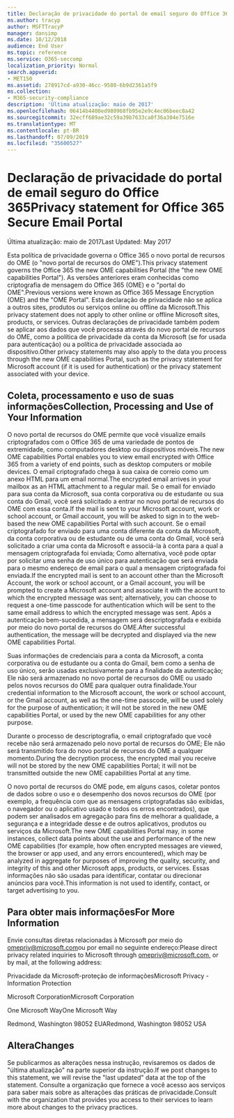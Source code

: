 ```yaml
---
title: Declaração de privacidade do portal de email seguro do Office 365
ms.author: tracyp
author: MSFTTracyP
manager: dansimp
ms.date: 10/12/2018
audience: End User
ms.topic: reference
ms.service: O365-seccomp
localization_priority: Normal
search.appverid:
- MET150
ms.assetid: 278917cd-a930-46cc-9580-6b9d2361a5f9
ms.collection:
- M365-security-compliance
description: 'Última atualização: maio de 2017'
ms.openlocfilehash: 06414b4400ed980968fb95e2e9c4ec06beec8a42
ms.sourcegitcommit: 32ecff689ae32c59a39b7633ca0f36a304e7516e
ms.translationtype: MT
ms.contentlocale: pt-BR
ms.lasthandoff: 07/09/2019
ms.locfileid: "35600527"
---
```

# <a name="privacy-statement-for-office-365-secure-email-portal"></a><span data-ttu-id="25f87-103">Declaração de privacidade do portal de email seguro do Office 365</span><span class="sxs-lookup"><span data-stu-id="25f87-103">Privacy statement for Office 365 Secure Email Portal</span></span>

<span data-ttu-id="25f87-104">Última atualização: maio de 2017</span><span class="sxs-lookup"><span data-stu-id="25f87-104">Last Updated: May 2017</span></span>
  
<span data-ttu-id="25f87-105">Esta política de privacidade governa o Office 365 o novo portal de recursos do OME (o "novo portal de recursos do OME").</span><span class="sxs-lookup"><span data-stu-id="25f87-105">This privacy statement governs the Office 365 the new OME capabilities Portal (the "the new OME capabilities Portal").</span></span> <span data-ttu-id="25f87-106">As versões anteriores eram conhecidas como criptografia de mensagem do Office 365 (OME) e o "portal do OME".</span><span class="sxs-lookup"><span data-stu-id="25f87-106">Previous versions were known as Office 365 Message Encryption (OME) and the "OME Portal".</span></span> <span data-ttu-id="25f87-107">Esta declaração de privacidade não se aplica a outros sites, produtos ou serviços online ou offline da Microsoft.</span><span class="sxs-lookup"><span data-stu-id="25f87-107">This privacy statement does not apply to other online or offline Microsoft sites, products, or services.</span></span> <span data-ttu-id="25f87-108">Outras declarações de privacidade também podem se aplicar aos dados que você processa através do novo portal de recursos do OME, como a política de privacidade da conta da Microsoft (se for usada para autenticação) ou a política de privacidade associada ao dispositivo.</span><span class="sxs-lookup"><span data-stu-id="25f87-108">Other privacy statements may also apply to the data you process through the new OME capabilities Portal, such as the privacy statement for Microsoft account (if it is used for authentication) or the privacy statement associated with your device.</span></span>
  
## <a name="collection-processing-and-use-of-your-information"></a><span data-ttu-id="25f87-109">Coleta, processamento e uso de suas informações</span><span class="sxs-lookup"><span data-stu-id="25f87-109">Collection, Processing and Use of Your Information</span></span>

<span data-ttu-id="25f87-110">O novo portal de recursos do OME permite que você visualize emails criptografados com o Office 365 de uma variedade de pontos de extremidade, como computadores desktop ou dispositivos móveis.</span><span class="sxs-lookup"><span data-stu-id="25f87-110">The new OME capabilities Portal enables you to view email encrypted with Office 365 from a variety of end points, such as desktop computers or mobile devices.</span></span> <span data-ttu-id="25f87-111">O email criptografado chega à sua caixa de correio como um anexo HTML para um email normal.</span><span class="sxs-lookup"><span data-stu-id="25f87-111">The encrypted email arrives in your mailbox as an HTML attachment to a regular mail.</span></span> <span data-ttu-id="25f87-112">Se o email for enviado para sua conta da Microsoft, sua conta corporativa ou de estudante ou sua conta do Gmail, você será solicitado a entrar no novo portal de recursos do OME com essa conta.</span><span class="sxs-lookup"><span data-stu-id="25f87-112">If the mail is sent to your Microsoft account, work or school account, or Gmail account, you will be asked to sign in to the web-based the new OME capabilities Portal with such account.</span></span> <span data-ttu-id="25f87-113">Se o email criptografado for enviado para uma conta diferente da conta da Microsoft, da conta corporativa ou de estudante ou de uma conta do Gmail, você será solicitado a criar uma conta da Microsoft e associá-la à conta para a qual a mensagem criptografada foi enviada; Como alternativa, você pode optar por solicitar uma senha de uso único para autenticação que será enviada para o mesmo endereço de email para o qual a mensagem criptografada foi enviada.</span><span class="sxs-lookup"><span data-stu-id="25f87-113">If the encrypted mail is sent to an account other than the Microsoft Account, the work or school account, or a Gmail account, you will be prompted to create a Microsoft account and associate it with the account to which the encrypted message was sent; alternatively, you can choose to request a one-time passcode for authentication which will be sent to the same email address to which the encrypted message was sent.</span></span> <span data-ttu-id="25f87-114">Após a autenticação bem-sucedida, a mensagem será descriptografada e exibida por meio do novo portal de recursos do OME.</span><span class="sxs-lookup"><span data-stu-id="25f87-114">After successful authentication, the message will be decrypted and displayed via the new OME capabilities Portal.</span></span>
  
<span data-ttu-id="25f87-115">Suas informações de credenciais para a conta da Microsoft, a conta corporativa ou de estudante ou a conta do Gmail, bem como a senha de uso único, serão usadas exclusivamente para a finalidade da autenticação; Ele não será armazenado no novo portal de recursos do OME ou usado pelos novos recursos do OME para qualquer outra finalidade.</span><span class="sxs-lookup"><span data-stu-id="25f87-115">Your credential information to the Microsoft account, the work or school account, or the Gmail account, as well as the one-time passcode, will be used solely for the purpose of authentication; it will not be stored in the new OME capabilities Portal, or used by the new OME capabilities for any other purpose.</span></span>
  
<span data-ttu-id="25f87-116">Durante o processo de descriptografia, o email criptografado que você recebe não será armazenado pelo novo portal de recursos do OME; Ele não será transmitido fora do novo portal de recursos do OME a qualquer momento.</span><span class="sxs-lookup"><span data-stu-id="25f87-116">During the decryption process, the encrypted mail you receive will not be stored by the new OME capabilities Portal; it will not be transmitted outside the new OME capabilities Portal at any time.</span></span>
  
<span data-ttu-id="25f87-117">O novo portal de recursos do OME pode, em alguns casos, coletar pontos de dados sobre o uso e o desempenho dos novos recursos do OME (por exemplo, a frequência com que as mensagens criptografadas são exibidas, o navegador ou o aplicativo usado e todos os erros encontrados), que podem ser analisados em agregação para fins de melhorar a qualidade, a segurança e a integridade desse e de outros aplicativos, produtos ou serviços da Microsoft.</span><span class="sxs-lookup"><span data-stu-id="25f87-117">The new OME capabilities Portal may, in some instances, collect data points about the use and performance of the new OME capabilities (for example, how often encrypted messages are viewed, the browser or app used, and any errors encountered), which may be analyzed in aggregate for purposes of improving the quality, security, and integrity of this and other Microsoft apps, products, or services.</span></span> <span data-ttu-id="25f87-118">Essas informações não são usadas para identificar, contatar ou direcionar anúncios para você.</span><span class="sxs-lookup"><span data-stu-id="25f87-118">This information is not used to identify, contact, or target advertising to you.</span></span>
  
## <a name="for-more-information"></a><span data-ttu-id="25f87-119">Para obter mais informações</span><span class="sxs-lookup"><span data-stu-id="25f87-119">For More Information</span></span>

<span data-ttu-id="25f87-120">Envie consultas diretas relacionadas à Microsoft por meio do [omepriv@microsoft.com](mailto:omepriv@microsoft.com)ou por email no seguinte endereço:</span><span class="sxs-lookup"><span data-stu-id="25f87-120">Please direct privacy related inquiries to Microsoft through [omepriv@microsoft.com](mailto:omepriv@microsoft.com), or by mail, at the following address:</span></span>
  
<span data-ttu-id="25f87-121">Privacidade da Microsoft-proteção de informações</span><span class="sxs-lookup"><span data-stu-id="25f87-121">Microsoft Privacy - Information Protection</span></span>
  
<span data-ttu-id="25f87-122">Microsoft Corporation</span><span class="sxs-lookup"><span data-stu-id="25f87-122">Microsoft Corporation</span></span>
  
<span data-ttu-id="25f87-123">One Microsoft Way</span><span class="sxs-lookup"><span data-stu-id="25f87-123">One Microsoft Way</span></span>
  
<span data-ttu-id="25f87-124">Redmond, Washington 98052 EUA</span><span class="sxs-lookup"><span data-stu-id="25f87-124">Redmond, Washington 98052 USA</span></span>
  
## <a name="changes"></a><span data-ttu-id="25f87-125">Altera</span><span class="sxs-lookup"><span data-stu-id="25f87-125">Changes</span></span>

<span data-ttu-id="25f87-126">Se publicarmos as alterações nessa instrução, revisaremos os dados de "última atualização" na parte superior da instrução.</span><span class="sxs-lookup"><span data-stu-id="25f87-126">If we post changes to this statement, we will revise the "last updated" data at the top of the statement.</span></span> <span data-ttu-id="25f87-127">Consulte a organização que fornece a você acesso aos serviços para saber mais sobre as alterações das práticas de privacidade.</span><span class="sxs-lookup"><span data-stu-id="25f87-127">Consult with the organization that provides you access to their services to learn more about changes to the privacy practices.</span></span>
  

